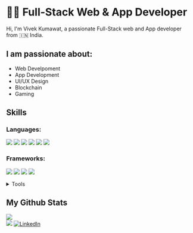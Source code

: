 # 👨‍💻 Full-Stack Web & App Developer

Hi, I'm Vivek Kumawat, a passionate Full-Stack web and App developer from 🇮🇳 India.

## I am passionate about:

- Web Develpoment
- App Development
- UI/UX Design
- Blockchain
- Gaming

## Skills
### Languages:
<img src="https://img.shields.io/badge/HTML5-ff7851" /> <img src="https://img.shields.io/badge/CSS3-44b2fb" /> <img src="https://img.shields.io/badge/JavaScript -ffc742" /> <img src="https://img.shields.io/badge/JAVA -FF0000" /> <img src="https://img.shields.io/badge/Python -2b5b84" /> <img src="https://img.shields.io/badge/Laravel -ff2d20" />
### Frameworks: 
<img src="https://img.shields.io/badge/Bootstrap -563d7c" /> <img src="https://img.shields.io/badge/VueJs -41b883" /> <img src="https://img.shields.io/badge/SCSS -FF0000" /> <img src="https://img.shields.io/badge/ReactJs -61dafb" />
</br>
<details>
	<summary>Tools</summary>
	<ul>
    		<li>Visual Studio Code</li>
    		<li>PyCharm, WebStorm, IntelliJ, PhpStorm</li>
    		<li>Git, Github</li>		
    	</ul>

</details>

## My Github Stats
<img src="https://github-readme-stats.vercel.app/api?username=vivekkumawat&&show_icons=true&title_color=ffffff&icon_color=bb2acf&text_color=daf7dc&bg_color=191919">
</br>
<a href="#"><img src="https://img.shields.io/badge/🔽Download_My_CV-002366"/></a>
<a href="#"><img src="https://img.shields.io/badge/LinkedIn-%230077B5.svg?&style=flat-square&logo=linkedin&logoColor=white" alt="LinkedIn"></a>
